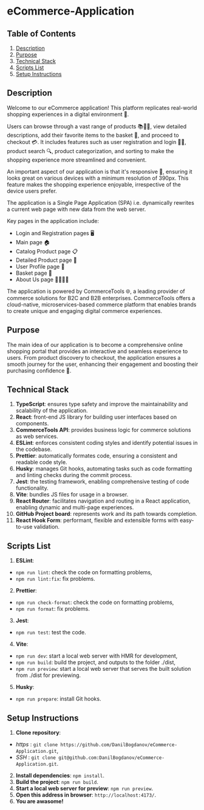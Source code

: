 # eCommerce-Application

## Table of Contents
1. [Description](#description)
2. [Purpose](#purpose)
3. [Technical Stack](#technical-stack)
4. [Scripts List](#scripts-list)
5. [Setup Instructions](#setup-instructions)

## Description
Welcome to our eCommerce application! This platform replicates real-world shopping experiences in a digital environment 🏪. 

Users can browse through a vast range of products 📚👗👟, view detailed descriptions, add their favorite items to the basket 🛒, and proceed to checkout 💳. It includes features such as user registration and login 📝🔐, product search 🔍, product categorization, and sorting to make the shopping experience more streamlined and convenient.

An important aspect of our application is that it's responsive 📲, ensuring it looks great on various devices with a minimum resolution of 390px. This feature makes the shopping experience enjoyable, irrespective of the device users prefer.

The application is a Single Page Application (SPA) i.e. dynamically rewrites a current web page with new data from the web server.

Key pages in the application include:

- Login and Registration pages 🖥️
- Main page 🏠
- Catalog Product page 📋
- Detailed Product page 🔎
- User Profile page 👤
- Basket page 🛒
- About Us page 🙋‍♂️🙋‍♀️

The application is powered by CommerceTools 🌐, a leading provider of commerce solutions for B2C and B2B enterprises. CommerceTools offers a cloud-native, microservices-based commerce platform that enables brands to create unique and engaging digital commerce experiences.

## Purpose
The main idea of our application is to become a comprehensive online shopping portal that provides an interactive and seamless experience to users. From product discovery to checkout, the application ensures a smooth journey for the user, enhancing their engagement and boosting their purchasing confidence 🚀.

## Technical Stack
1. **TypeScript**: ensures type safety and improve the maintainability and scalability of the application.
2. **React**: front-end JS library for building user interfaces based on components.
3. **CommerceTools API**: provides business logic for commerce solutions as web services.
4. **ESLint**: enforces consistent coding styles and identify potential issues in the codebase.
5. **Prettier**: automatically formates code, ensuring a consistent and readable code style.
6. **Husky**: manages Git hooks, automating tasks such as code formatting and linting checks during the commit process.
7. **Jest**: the testing framework, enabling comprehensive testing of code functionality.
8. **Vite**: bundles JS files for usage in a browser.
9. **React Router**: facilitates navigation and routing in a React application, enabling dynamic and multi-page experiences.
10. **GitHub Project board**: represents work and its path towards completion.
11. **React Hook Form**: performant, flexible and extensible forms with easy-to-use validation.

## Scripts List
1. **ESLint**: 
- `npm run lint`: check the code on formatting problems,
- `npm run lint:fix`: fix problems.
2. **Prettier**: 
- `npm run check-format`: check the code on formatting problems,
- `npm run format`: fix problems.
3. **Jest**: 
- `npm run test`: test the code.
4. **Vite**: 
- `npm run dev`: start a local web server with HMR for development,
- `npm run build`: build the project, and outputs to the folder ./dist,
- `npm run preview`: start a local web server that serves the built solution from ./dist for previewing.
5. **Husky**: 
- `npm run prepare`: install Git hooks.

## Setup Instructions
1. **Clone repository**:  
- *https* : `git clone https://github.com/DanilBogdanov/eCommerce-Application.git`,
- *SSH* : `git clone git@github.com:DanilBogdanov/eCommerce-Application.git`.
2. **Install dependencies**: `npm install`.
3. **Build the project**: `npm run build`.
4. **Start a local web server for preview**: `npm run preview`.
5. **Open this address in browser**: `http://localhost:4173/`.
6. **You are awasome!**